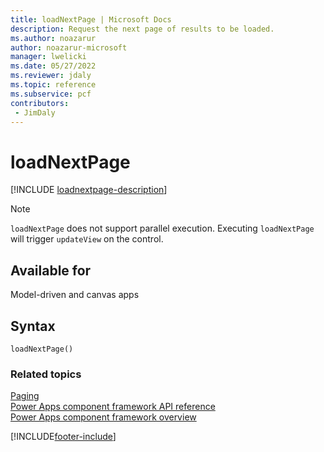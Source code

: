 ```yaml
---
title: loadNextPage | Microsoft Docs
description: Request the next page of results to be loaded.
ms.author: noazarur
author: noazarur-microsoft
manager: lwelicki
ms.date: 05/27/2022
ms.reviewer: jdaly
ms.topic: reference
ms.subservice: pcf
contributors:
 - JimDaly
---
```


# loadNextPage

[!INCLUDE [loadnextpage-description](includes/loadnextpage-description.md)]

> [!NOTE]
> `loadNextPage` does not support parallel execution.
> Executing `loadNextPage` will trigger `updateView` on the control.

## Available for

Model-driven and canvas apps

## Syntax

`loadNextPage()`

### Related topics

[Paging](../paging.md)<br/>
[Power Apps component framework API reference](../../reference/index.md)<br/>
[Power Apps component framework overview](../../overview.md)

[!INCLUDE[footer-include](../../../../includes/footer-banner.md)]
